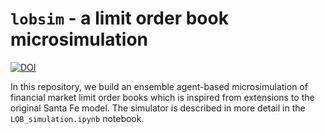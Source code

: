 # `lobsim` - a limit order book microsimulation

[![DOI](https://zenodo.org/badge/DOI/10.5281/zenodo.5700568.svg)](https://doi.org/10.5281/zenodo.5700568)

In this repository, we build an ensemble agent-based microsimulation of financial market limit order books which is inspired from extensions to the original Santa Fe model. The simulator is described in more detail in the `LOB_simulation.ipynb` notebook.
